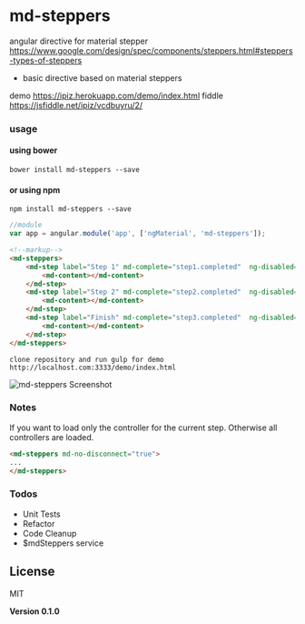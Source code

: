 # md-steppers
angular directive for material stepper
https://www.google.com/design/spec/components/steppers.html#steppers-types-of-steppers

  - basic directive based on material steppers

demo https://ipiz.herokuapp.com/demo/index.html
fiddle https://jsfiddle.net/ipiz/vcdbuyru/2/

### usage
####  using bower
```shell
bower install md-steppers --save
```
#### or using npm
```shell
npm install md-steppers --save
```
```javascript
//module
var app = angular.module('app', ['ngMaterial', 'md-steppers']);
```
```html
<!--markup-->
<md-steppers>
    <md-step label="Step 1" md-complete="step1.completed"  ng-disabled="step1.disabled">
        <md-content></md-content>
    </md-step>
    <md-step label="Step 2" md-complete="step2.completed"  ng-disabled="step2.disabled">
        <md-content></md-content>
    </md-step>
    <md-step label="Finish" md-complete="step3.completed"  ng-disabled="step3.disabled">
        <md-content></md-content>
    </md-step>
</md-steppers>
```

```
clone repository and run gulp for demo http://localhost.com:3333/demo/index.html
```

![md-steppers Screenshot](https://raw.githubusercontent.com/ipiz/md-steppers/master/md-steppers.png "md-steppers Screenshot")

### Notes
If you want to load only the controller for the current step.
Otherwise all controllers are loaded.
```html
<md-steppers md-no-disconnect="true">
...
</md-steppers>
```

### Todos

 - Unit Tests
 - Refactor
 - Code Cleanup
 - $mdSteppers service

License
----

MIT


**Version 0.1.0**

